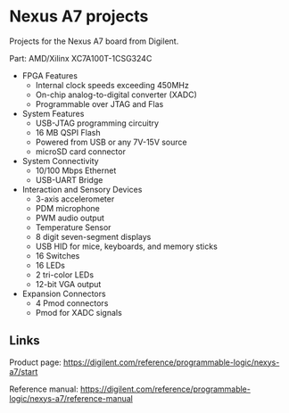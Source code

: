 # Nexus A7 projects

Projects for the Nexus A7 board from Digilent.

Part: AMD/Xilinx XC7A100T-1CSG324C

* FPGA Features
  * Internal clock speeds exceeding 450MHz
  * On-chip analog-to-digital converter (XADC)
  * Programmable over JTAG and Flas
* System Features
  * USB-JTAG programming circuitry
  * 16 MB QSPI Flash 
  * Powered from USB or any 7V-15V source
  * microSD card connector
* System Connectivity
  * 10/100 Mbps Ethernet
  * USB-UART Bridge
* Interaction and Sensory Devices
  * 3-axis accelerometer
  * PDM microphone
  * PWM audio output
  * Temperature Sensor
  * 8 digit seven-segment displays
  * USB HID for mice, keyboards, and memory sticks
  * 16 Switches
  * 16 LEDs
  * 2 tri-color LEDs
  * 12-bit VGA output
* Expansion Connectors
  * 4 Pmod connectors
  * Pmod for XADC signals

## Links

Product page: https://digilent.com/reference/programmable-logic/nexys-a7/start

Reference manual: https://digilent.com/reference/programmable-logic/nexys-a7/reference-manual
